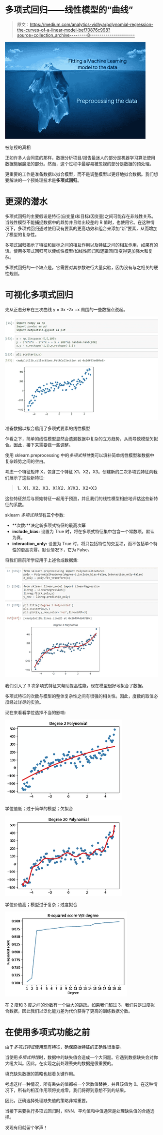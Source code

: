 # 多项式回归——线性模型的“曲线”

> 原文：<https://medium.com/analytics-vidhya/polynomial-regression-the-curves-of-a-linear-model-bef70876c998?source=collection_archive---------8----------------------->

![](img/ad038b69aa5a53e8057ab05a1b4ea3ab.png)

被忽视的真相

正如许多人会同意的那样，数据分析项目/报告最迷人的部分是机器学习算法使用数据施展魔法的部分。然而，这个过程中最容易被忽视的部分是数据的预处理。

更重要的工作是准备数据以拟合模型，而不是调整模型以更好地拟合数据。我们想要解决的一个预处理技术是**多项式回归**。

# **更深的潜水**

多项式回归的主要假设是特征(自变量)和目标(因变量)之间可能存在非线性关系。当线性模型不能捕捉数据中的趋势并且给出较差的 R 值时，也使用它。在这种情况下，多项式回归通过使用现有要素的更高功效和组合来添加“新”要素，从而增加了模型的复杂性。

多项式回归揭示了特征和目标之间的相互作用以及特征之间的相互作用，如果有的话。使用多项式回归可以使线性模型(如线性回归和逻辑回归)变得更加强大和复杂。

多项式回归的一个缺点是，它需要对其参数进行大量实验，因为没有与之相关的硬性规则。

# **可视化多项式回归**

先从正态分布在三次曲线 y = 3x -2x +x 周围的一些数据点说起。

![](img/5e285c91b3ab70ad77320c318866484d.png)

准备数据以拟合启用了多项式要素的线性模型

乍看之下，简单的线性模型显然会遗漏数据中复杂的立方趋势，从而导致模型欠拟合。因此，接下来需要做一些调整。

使用 sklearn.preprocessing 中的*多项式特性*类可以填补简单线性模型和数据中复杂趋势之间的空白。

考虑一个特征矩阵 X，包含三个特征 X1，X2，X3。创建新的二次多项式特征向我们展示了这些新特征:

> **1、X1、X2、X3、X1*X2、X1*X3、X2*X3**

这些特征然后与原始特征一起用于预测，并且我们的线性模型相应地评估这些新特征的系数。

sklearn *多项式特性*有**三个**参数:

*   **次数:**决定新多项式特征的最高次幂
*   **include_bias:** 设置为 True 时，将在多项式特征集中包含一个常数项。默认为真。
*   **interaction_only:** 设置为 True 时，将只包括特性的交互项，而不包括单个特性的更高次幂。默认情况下，它为 False。

将我们目前所学应用于上述合成数据集:

![](img/19cd74d997440aa7c8991248321bcb74.png)

我们引入了 3 次多项式特征来帮助提高性能，现在模型很好地拟合了数据。

多项式特征的次数与模型的整体复杂性之间有很强的相关性。因此，度数的取值必须经过详尽的实验。

现在来看看学位选择不当的影响:

![](img/91bf98fb2de5a05464e4b7373a531ac8.png)

学位值低；过于简单的模型；欠拟合

![](img/638996c55ab7b61c1347bf127d203093.png)

学位价值高；模型过于复杂；过度拟合

![](img/902a005f9f6188878b14c57597ce5111.png)

在 2 度和 3 度之间的分数有一个巨大的跳跃。如果我们超过 3，我们只是过度拟合数据，因此我们以泛化能力差为代价获得了更高的训练数据分数。

# **在使用多项式功能之前**

由于*多项式特征*使用现有特征，确保原始特征的正确性很重要。

当使用*多项式特性*时，数据中的缺失值会造成一个大问题。它遇到数据缺失会对你大吼大叫。因此，在实现之前处理丢失的数据是很重要的。

填充缺失数据的策略也起着关键作用。

考虑这样一种情况，所有丢失的值都被一个常数值替换，并且该值为 0。在这种情况下，所有的相互作用项将变成零，我们将得到意想不到的结果。

因此，正确选择处理缺失值的策略非常重要。

当接下来要执行多项式回归时，KNN、平均值和中值通常是处理缺失值的合适选择。

发现有用就留个掌声！